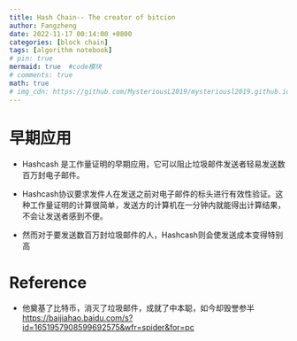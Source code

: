 ```yaml
---
title: Hash Chain-- The creator of bitcion
author: Fangzheng
date: 2022-11-17 00:14:00 +0800
categories: [block chain]
tags: [algorithm notebook]
# pin: true
mermaid: true  #code模块
# comments: true
math: true
# img_cdn: https://github.com/MysteriousL2019/mysteriousl2019.github.io/tree/master/assets/img/
---
```


# 早期应用
* Hashcash 是工作量证明的早期应用，它可以阻止垃圾邮件发送者轻易发送数百万封电子邮件。

* Hashcash协议要求发件人在发送之前对电子邮件的标头进行有效性验证。这种工作量证明的计算很简单，发送方的计算机在一分钟内就能得出计算结果，不会让发送者感到不便。
* 然而对于要发送数百万封垃圾邮件的人，Hashcash则会使发送成本变得特别高

# Reference
* 他奠基了比特币，消灭了垃圾邮件，成就了中本聪，如今却毁誉参半 https://baijiahao.baidu.com/s?id=1651957908599692575&wfr=spider&for=pc